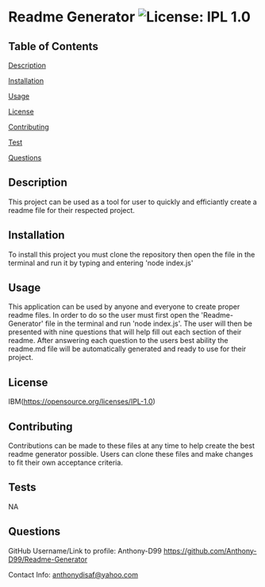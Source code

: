 # Readme Generator ![License: IPL 1.0](https://img.shields.io/badge/License-IPL_1.0-blue.svg)


## Table of Contents

[Description](#description)

[Installation](#installation)

[Usage](#usage)

[License](#license)

[Contributing](#contributing)

[Test](#test)

[Questions](#questions)



## Description

This project can be used as a tool for user to quickly and efficiantly create a readme file for their respected project.


## Installation

To install this project you must clone the repository then open the file in the terminal and run it by typing and entering 'node index.js'


## Usage

This application can be used by anyone and everyone to create proper readme files. In order to do so the user must first open the 'Readme-Generator' file in the terminal and run 'node index.js'. The user will then be presented with nine questions that will help fill out each section of their readme. After answering each question to the users best ability the readme.md file will be automatically generated and ready to use for their project.


## License 

IBM(https://opensource.org/licenses/IPL-1.0)


## Contributing

Contributions can be made to these files at any time to help create the best readme generator possible. Users can clone these files and make changes to fit their own acceptance criteria.


## Tests

NA


## Questions

GitHub Username/Link to profile:  Anthony-D99 https://github.com/Anthony-D99/Readme-Generator
 

Contact Info: anthonydisaf@yahoo.com
